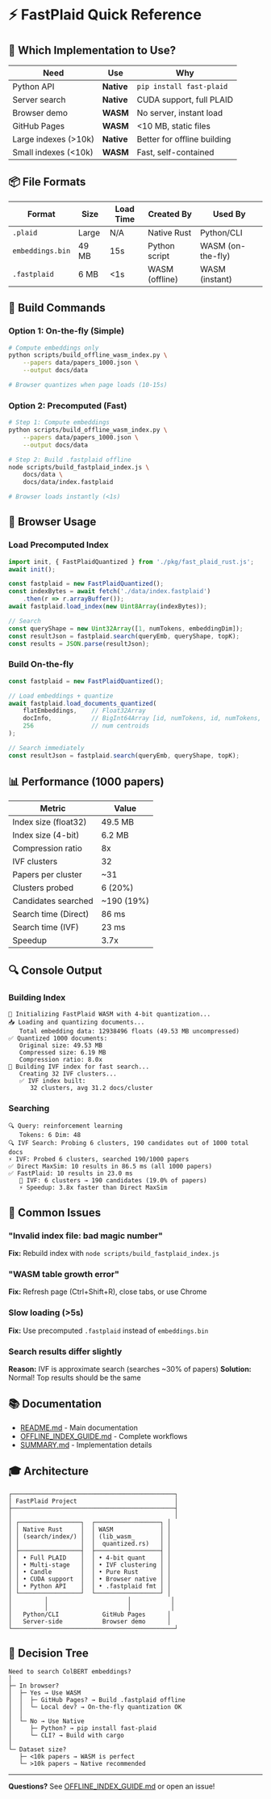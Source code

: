 # ⚡ FastPlaid Quick Reference

## 🎯 Which Implementation to Use?

| Need | Use | Why |
|------|-----|-----|
| Python API | **Native** | `pip install fast-plaid` |
| Server search | **Native** | CUDA support, full PLAID |
| Browser demo | **WASM** | No server, instant load |
| GitHub Pages | **WASM** | <10 MB, static files |
| Large indexes (>10k) | **Native** | Better for offline building |
| Small indexes (<10k) | **WASM** | Fast, self-contained |

## 📦 File Formats

| Format | Size | Load Time | Created By | Used By |
|--------|------|-----------|------------|---------|
| `.plaid` | Large | N/A | Native Rust | Python/CLI |
| `embeddings.bin` | 49 MB | 15s | Python script | WASM (on-the-fly) |
| `.fastplaid` | 6 MB | <1s | WASM (offline) | WASM (instant) |

## 🔧 Build Commands

### Option 1: On-the-fly (Simple)
```bash
# Compute embeddings only
python scripts/build_offline_wasm_index.py \
    --papers data/papers_1000.json \
    --output docs/data

# Browser quantizes when page loads (10-15s)
```

### Option 2: Precomputed (Fast)
```bash
# Step 1: Compute embeddings
python scripts/build_offline_wasm_index.py \
    --papers data/papers_1000.json \
    --output docs/data

# Step 2: Build .fastplaid offline
node scripts/build_fastplaid_index.js \
    docs/data \
    docs/data/index.fastplaid

# Browser loads instantly (<1s)
```

## 🚀 Browser Usage

### Load Precomputed Index
```javascript
import init, { FastPlaidQuantized } from './pkg/fast_plaid_rust.js';
await init();

const fastplaid = new FastPlaidQuantized();
const indexBytes = await fetch('./data/index.fastplaid')
    .then(r => r.arrayBuffer());
await fastplaid.load_index(new Uint8Array(indexBytes));

// Search
const queryShape = new Uint32Array([1, numTokens, embeddingDim]);
const resultJson = fastplaid.search(queryEmb, queryShape, topK);
const results = JSON.parse(resultJson);
```

### Build On-the-fly
```javascript
const fastplaid = new FastPlaidQuantized();

// Load embeddings + quantize
await fastplaid.load_documents_quantized(
    flatEmbeddings,    // Float32Array
    docInfo,           // BigInt64Array [id, numTokens, id, numTokens, ...]
    256                // num centroids
);

// Search immediately
const resultJson = fastplaid.search(queryEmb, queryShape, topK);
```

## 📊 Performance (1000 papers)

| Metric | Value |
|--------|-------|
| Index size (float32) | 49.5 MB |
| Index size (4-bit) | 6.2 MB |
| Compression ratio | 8x |
| IVF clusters | 32 |
| Papers per cluster | ~31 |
| Clusters probed | 6 (20%) |
| Candidates searched | ~190 (19%) |
| Search time (Direct) | 86 ms |
| Search time (IVF) | 23 ms |
| Speedup | 3.7x |

## 🔍 Console Output

### Building Index
```
🚀 Initializing FastPlaid WASM with 4-bit quantization...
📥 Loading and quantizing documents...
   Total embedding data: 12938496 floats (49.53 MB uncompressed)
✅ Quantized 1000 documents:
   Original size: 49.53 MB
   Compressed size: 6.19 MB
   Compression ratio: 8.0x
🎯 Building IVF index for fast search...
   Creating 32 IVF clusters...
   ✅ IVF index built:
      32 clusters, avg 31.2 docs/cluster
```

### Searching
```
🔍 Query: reinforcement learning
   Tokens: 6 Dim: 48
🔍 IVF Search: Probing 6 clusters, 190 candidates out of 1000 total docs
⚡ IVF: Probed 6 clusters, searched 190/1000 papers
✅ Direct MaxSim: 10 results in 86.5 ms (all 1000 papers)
✅ FastPlaid: 10 results in 23.0 ms
   🎯 IVF: 6 clusters → 190 candidates (19.0% of papers)
   ⚡ Speedup: 3.8x faster than Direct MaxSim
```

## 🐛 Common Issues

### "Invalid index file: bad magic number"
**Fix:** Rebuild index with `node scripts/build_fastplaid_index.js`

### "WASM table growth error"
**Fix:** Refresh page (Ctrl+Shift+R), close tabs, or use Chrome

### Slow loading (>5s)
**Fix:** Use precomputed `.fastplaid` instead of `embeddings.bin`

### Search results differ slightly
**Reason:** IVF is approximate search (searches ~30% of papers)
**Solution:** Normal! Top results should be the same

## 📚 Documentation

- [README.md](README.md) - Main documentation
- [OFFLINE_INDEX_GUIDE.md](OFFLINE_INDEX_GUIDE.md) - Complete workflows
- [SUMMARY.md](SUMMARY.md) - Implementation details

## 🎓 Architecture

```
┌─────────────────────────────────────────────┐
│ FastPlaid Project                           │
├─────────────────────────────────────────────┤
│                                             │
│ ┌─────────────────┐  ┌──────────────────┐ │
│ │ Native Rust     │  │ WASM             │ │
│ │ (search/index/) │  │ (lib_wasm_       │ │
│ │                 │  │  quantized.rs)   │ │
│ ├─────────────────┤  ├──────────────────┤ │
│ │ • Full PLAID    │  │ • 4-bit quant    │ │
│ │ • Multi-stage   │  │ • IVF clustering │ │
│ │ • Candle        │  │ • Pure Rust      │ │
│ │ • CUDA support  │  │ • Browser native │ │
│ │ • Python API    │  │ • .fastplaid fmt │ │
│ └─────────────────┘  └──────────────────┘ │
│         │                      │           │
│         │                      │           │
│   Python/CLI            GitHub Pages      │
│   Server-side           Browser demo      │
└─────────────────────────────────────────────┘
```

## 🎯 Decision Tree

```
Need to search ColBERT embeddings?
│
├─ In browser?
│  ├─ Yes → Use WASM
│  │  ├─ GitHub Pages? → Build .fastplaid offline
│  │  └─ Local dev? → On-the-fly quantization OK
│  │
│  └─ No → Use Native
│     ├─ Python? → pip install fast-plaid
│     └─ CLI? → Build with cargo
│
└─ Dataset size?
   ├─ <10k papers → WASM is perfect
   └─ >10k papers → Native recommended
```

---

**Questions?** See [OFFLINE_INDEX_GUIDE.md](OFFLINE_INDEX_GUIDE.md) or open an issue!
